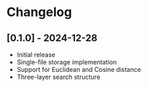 # Changelog

## [0.1.0] - 2024-12-28
- Initial release
- Single-file storage implementation
- Support for Euclidean and Cosine distance
- Three-layer search structure
